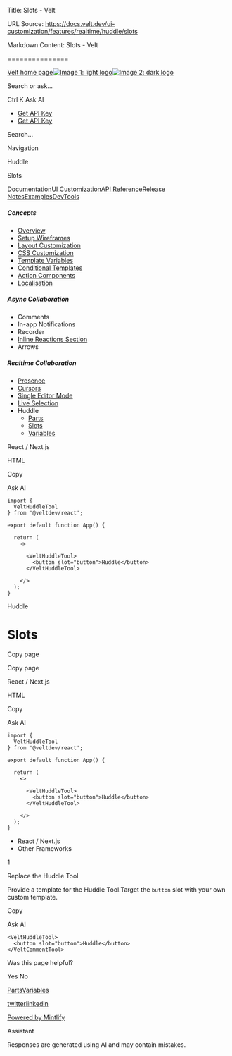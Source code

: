 Title: Slots - Velt

URL Source: https://docs.velt.dev/ui-customization/features/realtime/huddle/slots

Markdown Content:
Slots - Velt

===============

[Velt home page![Image 1: light logo](https://mintlify.s3.us-west-1.amazonaws.com/velt/velt-logo-big-light.png)![Image 2: dark logo](https://mintlify.s3.us-west-1.amazonaws.com/velt/velt-logo-big.png)](https://docs.velt.dev/)

Search or ask...

Ctrl K Ask AI

*   [Get API Key](https://console.velt.dev/)
*   [Get API Key](https://console.velt.dev/)

Search...

Navigation

Huddle

Slots

[Documentation](https://docs.velt.dev/get-started/overview)[UI Customization](https://docs.velt.dev/ui-customization/overview)[API Reference](https://docs.velt.dev/api-reference/rest-apis/v2/organizations/add-organizations)[Release Notes](https://docs.velt.dev/release-notes/version-4/upgrade-guide)[Examples](https://velt.dev/examples)[DevTools](https://velt.dev/devtools)

##### Concepts

*   [Overview](https://docs.velt.dev/ui-customization/overview)
*   [Setup Wireframes](https://docs.velt.dev/ui-customization/setup)
*   [Layout Customization](https://docs.velt.dev/ui-customization/layout)
*   [CSS Customization](https://docs.velt.dev/ui-customization/styling)
*   [Template Variables](https://docs.velt.dev/ui-customization/template-variables)
*   [Conditional Templates](https://docs.velt.dev/ui-customization/conditional-templates)
*   [Action Components](https://docs.velt.dev/ui-customization/custom-action-component)
*   [Localisation](https://docs.velt.dev/ui-customization/localisation)

##### Async Collaboration

*   Comments  
*   In-app Notifications  
*   Recorder  
*   [Inline Reactions Section](https://docs.velt.dev/ui-customization/features/async/inline-reactions)
*   Arrows  

##### Realtime Collaboration

*   [Presence](https://docs.velt.dev/ui-customization/features/realtime/presence)
*   [Cursors](https://docs.velt.dev/ui-customization/features/realtime/cursors)
*   [Single Editor Mode](https://docs.velt.dev/ui-customization/features/realtime/single-editor-mode)
*   [Live Selection](https://docs.velt.dev/ui-customization/features/realtime/live-selection)
*   Huddle  
    *   [Parts](https://docs.velt.dev/ui-customization/features/realtime/huddle/parts)
    *   [Slots](https://docs.velt.dev/ui-customization/features/realtime/huddle/slots)
    *   [Variables](https://docs.velt.dev/ui-customization/features/realtime/huddle/variables)

React / Next.js

HTML

Copy

Ask AI

```
import {
  VeltHuddleTool
} from '@veltdev/react';

export default function App() {

  return (
    <>

      <VeltHuddleTool>
        <button slot="button">Huddle</button>
      </VeltHuddleTool>

    </>
  );
}
```

Huddle

Slots
=====

Copy page

Copy page

React / Next.js

HTML

Copy

Ask AI

```
import {
  VeltHuddleTool
} from '@veltdev/react';

export default function App() {

  return (
    <>

      <VeltHuddleTool>
        <button slot="button">Huddle</button>
      </VeltHuddleTool>

    </>
  );
}
```

*    React / Next.js
*    Other Frameworks

1

Replace the Huddle Tool

Provide a template for the Huddle Tool.Target the `button` slot with your own custom template.

Copy

Ask AI

```
<VeltHuddleTool>
  <button slot="button">Huddle</button>
</VeltCommentTool>
```

Was this page helpful?

Yes No

[Parts](https://docs.velt.dev/ui-customization/features/realtime/huddle/parts)[Variables](https://docs.velt.dev/ui-customization/features/realtime/huddle/variables)

[twitter](https://twitter.com/veltjs)[linkedin](https://www.linkedin.com/company/veltjs)

[Powered by Mintlify](https://mintlify.com/preview-request?utm_campaign=poweredBy&utm_medium=referral&utm_source=velt)

Assistant

Responses are generated using AI and may contain mistakes.
